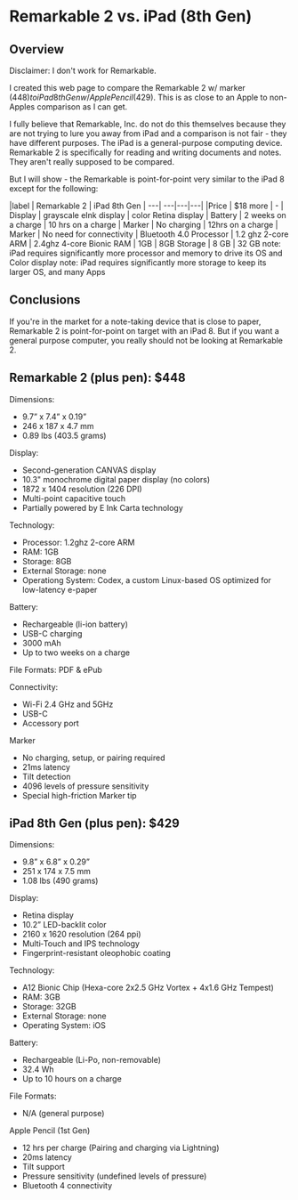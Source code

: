 # Remarkable 2 vs. iPad (8th Gen)
## Overview
Disclaimer: I don't work for Remarkable.

I created this web page to compare the Remarkable 2 w/ marker ($448) to iPad 8th Gen w/ Apple Pencil ($429). This is as close to an Apple to non-Apples comparison as I can get. 

I fully believe that Remarkable, Inc. do not do this themselves because they are not trying to lure you away from iPad and a comparison is not fair - they have different purposes. The iPad is a general-purpose computing device. Remarkable 2 is specifically for reading and writing documents and notes. They aren't really supposed to be compared.

But I will show - the Remarkable is point-for-point very similar to the iPad 8 except for the following:

|label | Remarkable 2 | iPad 8th Gen |
---| ---|---|---|
|Price | $18 more | - |
Display | grayscale eInk display | color Retina display |
Battery | 2 weeks on a charge | 10 hrs on a charge |
Marker | No charging | 12hrs on a charge |
Marker | No need for connectivity | Bluetooth 4.0
Processor | 1.2 ghz 2-core ARM | 2.4ghz 4-core Bionic
RAM | 1GB | 8GB
Storage | 8 GB | 32 GB
note: iPad requires significantly more processor and memory to drive its OS and Color display
note: iPad requires significantly more storage to keep its larger OS, and many Apps

## Conclusions

If you're in the market for a note-taking device that is close to paper, Remarkable 2 is point-for-point on target with an iPad 8. But if you want a general purpose computer, you really should not be looking at Remarkable 2.

## Remarkable 2 (plus pen): $448
Dimensions:
-   9.7” x 7.4” x 0.19”
-   246 x 187 x 4.7 mm
-   0.89 lbs (403.5 grams)

Display:

-   Second-generation CANVAS display
-   10.3" monochrome digital paper display (no colors)
-   1872 x 1404 resolution (226 DPI)
-   Multi-point capacitive touch
-   Partially powered by E Ink Carta technology

Technology:

-   Processor: 1.2ghz 2-core ARM
-   RAM: 1GB
-   Storage: 8GB
-   External Storage: none
-   Operationg System: Codex, a custom Linux-based OS optimized for low-latency e-paper

Battery:

-   Rechargeable (li-ion battery)
-   USB-C charging
-   3000 mAh
-   Up to two weeks on a charge

File Formats: PDF & ePub

Connectivity:

-   Wi-Fi 2.4 GHz and 5GHz
-   USB-C
-   Accessory port

Marker

-   No charging, setup, or pairing required
-   21ms latency
-   Tilt detection
-   4096 levels of pressure sensitivity
-   Special high-friction Marker tip

  

## iPad 8th Gen (plus pen): $429

Dimensions:

-   9.8” x 6.8” x  0.29”
-   251 x 174 x 7.5 mm
-   1.08 lbs (490 grams)

Display:

-   Retina display
-   10.2” LED-backlit color
-   2160 x 1620 resolution (264 ppi)
-   Multi‑Touch and IPS technology
-   Fingerprint-resistant oleophobic coating

Technology:

-   A12 Bionic Chip (Hexa-core 2x2.5 GHz Vortex + 4x1.6 GHz Tempest)
-   RAM: 3GB
-   Storage: 32GB
-   External Storage: none
-   Operating System: iOS

Battery:

-   Rechargeable (Li-Po, non-removable)
-   32.4 Wh
-   Up to 10 hours on a charge

File Formats:

-   N/A (general purpose)

Apple Pencil (1st Gen)

-   12 hrs per charge (Pairing and charging via Lightning)
-   20ms latency
-   Tilt support
-   Pressure sensitivity (undefined levels of pressure)
-   Bluetooth 4 connectivity
<!--stackedit_data:
eyJoaXN0b3J5IjpbMTI4NjM4Njk0NCwxNzAyNzgxNTI4LC00Nz
M3ODk3MTIsLTM4ODQ2NDgyXX0=
-->